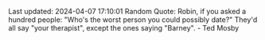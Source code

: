 Last updated: 2024-04-07 17:10:01
Random Quote: Robin, if you asked a hundred people: "Who's the worst person you could possibly date?" They'd all say "your therapist", except the ones saying "Barney". - Ted Mosby